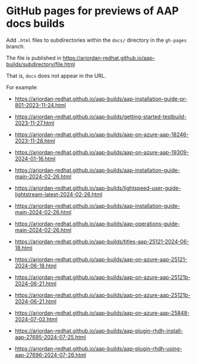 # GitHub pages for previews of AAP docs builds

Add `.html` files to subdirectories within the `docs/` directory in the `gh-pages` branch.

The file is published in https://ariordan-redhat.github.io/aap-builds/subdirectory/file.html

That is, `docs` does not appear in the URL.

For example:

* https://ariordan-redhat.github.io/aap-builds/aap-installation-guide-pr-801-2023-11-24.html

* https://ariordan-redhat.github.io/aap-builds/getting-started-testbuild-2023-11-27.html

* https://ariordan-redhat.github.io/aap-builds/aap-on-azure-aap-18246-2023-11-28.html
* https://ariordan-redhat.github.io/aap-builds/aap-on-azure-aap-19309-2024-01-16.html
* https://ariordan-redhat.github.io/aap-builds/aap-installation-guide-main-2024-02-26.html
* https://ariordan-redhat.github.io/aap-builds/lightspeed-user-guide-lightstream-latest-2024-02-26.html
* https://ariordan-redhat.github.io/aap-builds/aap-installation-guide-main-2024-02-26.html
* https://ariordan-redhat.github.io/aap-builds/aap-operations-guide-main-2024-02-26.html
* https://ariordan-redhat.github.io/aap-builds/titles-aap-25121-2024-06-18.html
* https://ariordan-redhat.github.io/aap-builds/aap-on-azure-aap-25121-2024-06-18.html
* https://ariordan-redhat.github.io/aap-builds/aap-on-azure-aap-25121b-2024-06-21.html
* https://ariordan-redhat.github.io/aap-builds/aap-on-azure-aap-25121b-2024-06-21.html
* https://ariordan-redhat.github.io/aap-builds/aap-on-azure-aap-25848-2024-07-02.html
* https://ariordan-redhat.github.io/aap-builds/aap-plugin-rhdh-install-aap-27695-2024-07-25.html
* https://ariordan-redhat.github.io/aap-builds/aap-plugin-rhdh-using-aap-27696-2024-07-26.html
